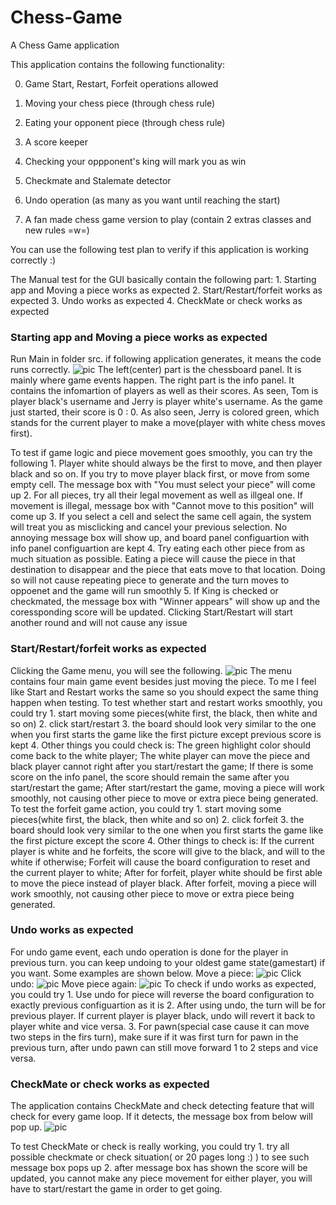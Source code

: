 # Chess-Game
A Chess Game application

This application contains the following functionality:

0. Game Start, Restart, Forfeit operations allowed

1. Moving your chess piece (through chess rule)

2. Eating your opponent piece (through chess rule)

3. A score keeper

4. Checking your oppponent's king will mark you as win

5. Checkmate and Stalemate detector

6. Undo operation (as many as you want until reaching the start)

7. A fan made chess game version to play (contain 2 extras classes and new rules =w=)

You can use the following test plan to verify if this application is working correctly :)

The Manual test for the GUI basically contain the following part:
    1. Starting app and Moving a piece works as expected
    2. Start/Restart/forfeit works as expected
    3. Undo works as expected
    4. CheckMate or check works as expected
    
### Starting app and Moving a piece works as expected

Run Main in folder src. if following application generates, it means the code runs correctly.
![pic](screenshots/hw1.2.png)
The left(center) part is the chessboard panel. It is mainly where game events happen. The right part is the info panel. It contains the infomartion of players as well as their scores. As seen, Tom is player black's username and Jerry is player white's username. As the game just started, their score is 0 : 0. As also seen, Jerry is colored green, which stands for the current player to make a move(player with white chess moves first).

To test if game logic and piece movement goes smoothly, you can try the following
    1. Player white should always be the first to move, and then player black and so on. If you try to move player black first, or move from some empty cell. The message box with "You must select your piece" will come up
    2. For all pieces, try all their legal movement as well as illgeal one. If movement is illegal, message box with "Cannot move to this position" will come up
    3. If you select a cell and select the same cell again, the system will treat you as misclicking and cancel your previous selection. No annoying message box will show up, and board panel configuartion with info panel configuartion are kept
    4. Try eating each other piece from as much situation as possible. Eating a piece will cause the piece in that destination to disappear and the piece that eats move to that location. Doing so will not cause repeating piece to generate and the turn moves to oppoenet and the game will run smoothly
    5. If King is checked or checkmated, the message box with "Winner appears" will show up and the coressponding score will be updated. Clicking Start/Restart will start another round and will not cause any issue

### Start/Restart/forfeit works as expected

Clicking the Game menu, you will see the following.
![pic](screenshots/menu.png)
The menu contains four main game event besides just moving the piece. To me I feel like Start and Restart works the same so you should expect the same thing happen when testing. To test whether start and restart works smoothly, you could try
    1. start moving some pieces(white first, the black, then white and so on)
    2. click start/restart
    3. the board should look very similar to the one when you first starts the game like the first picture except previous score is kept
    4. Other things you could check is: The green highlight color should come back to the white player; The white player can move the piece and black player cannot right after you start/restart the game; If there is some score on the info panel, the score should remain the same after you start/restart the game; After start/restart the game, moving a piece will work smoothly, not causing other piece to move or extra piece being generated.
To test the forfeit game action, you could try
    1. start moving some pieces(white first, the black, then white and so on)
    2. click forfeit
    3. the board should look very similar to the one when you first starts the game like the first picture except the score
    4. Other things to check is: If the current player is white and he forfeits, the score will give to the black, and will to the white if otherwise; Forfeit will cause the board configuration to reset and the current player to white; After for forfeit, player white should be first able to move the piece instead of player black. After forfeit, moving a piece will work smoothly, not causing other piece to move or extra piece being generated.
    
### Undo works as expected

For undo game event, each undo operation is done for the player in previous turn. you can keep undoing to your oldest game state(gamestart) if you want. Some examples are shown below.
Move a piece:
![pic](screenshots/undo1.png)
Click undo:
![pic](screenshots/undo2.png)
Move piece again:
![pic](screenshots/undo3.png)
To check if undo works as expected, you could try 
    1. Use undo for piece will reverse the board configuration to exactly previous configuartion as it is
    2. After using undo, the turn will be for previous player. If current player is player black, undo will revert it back to player white and vice versa.
    3. For pawn(special case cause it can move two steps in the firs turn), make sure if it was first turn for pawn in the previous turn, after undo pawn can still move forward 1 to 2 steps and vice versa.   
    
### CheckMate or check works as expected

The application contains CheckMate and check detecting feature that will check for every game loop. If it detects, the message box from below will pop up.
![pic](screenshots/checkmate.png)

To test CheckMate or check is really working, you could try
    1. try all possible checkmate or check situation( or 20 pages long :) ) to see such message box pops up
    2. after message box has shown the score will be updated, you cannot make any piece movement for either player, you will have to start/restart the game in order to get going.





